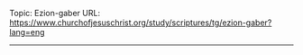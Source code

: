 Topic: Ezion-gaber
URL: https://www.churchofjesuschrist.org/study/scriptures/tg/ezion-gaber?lang=eng

---

